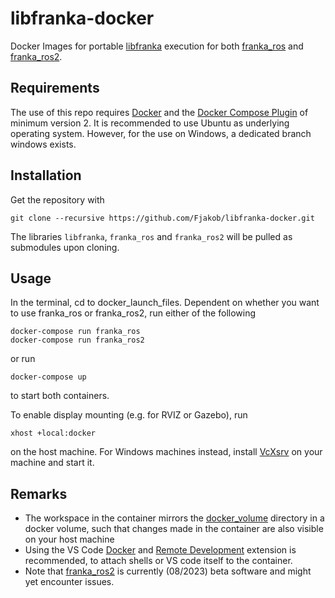 # libfranka-docker

Docker Images for portable [libfranka](https://frankaemika.github.io/docs/libfranka.html) execution for both [franka_ros](https://frankaemika.github.io/docs/franka_ros.html) and [franka_ros2](https://frankaemika.github.io/docs/franka_ros2.html).

## Requirements

The use of this repo requires [Docker](https://docs.docker.com/engine/install/) and the [Docker Compose Plugin](https://docs.docker.com/compose/install/linux/) of minimum version 2. It is recommended to use Ubuntu as underlying operating system. However, for the use on Windows, a dedicated branch windows exists.

## Installation

Get the repository with 

	git clone --recursive https://github.com/Fjakob/libfranka-docker.git

The libraries `libfranka`, `franka_ros` and `franka_ros2` will be pulled as submodules upon cloning.

## Usage

In the terminal, cd to docker_launch_files. Dependent on whether you want to use franka_ros or franka_ros2, run either of the following

	docker-compose run franka_ros
	docker-compose run franka_ros2

or run

	docker-compose up

to start both containers.

To enable display mounting (e.g. for RVIZ or Gazebo), run

	xhost +local:docker
	
on the host machine. For Windows machines instead, install [VcXsrv](https://sourceforge.net/projects/vcxsrv/) on your machine and start it.

## Remarks

* The workspace in the container mirrors the [docker_volume](/docker_volume/) directory in a docker volume, such that changes made in the container are also visible on your host machine
* Using the VS Code [Docker](https://code.visualstudio.com/docs/containers/overview) and [Remote Development](https://code.visualstudio.com/docs/remote/remote-overview) extension is recommended, to attach shells or VS code itself to the container.
* Note that [franka_ros2](https://frankaemika.github.io/docs/franka_ros2.html#) is currently (08/2023) beta software and might yet encounter issues.
